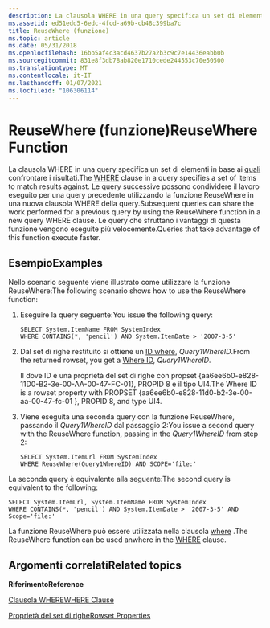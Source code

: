 ```yaml
---
description: La clausola WHERE in una query specifica un set di elementi in base ai quali confrontare i risultati.
ms.assetid: ed51edd5-6edc-4fcd-a69b-cb48c399ba7c
title: ReuseWhere (funzione)
ms.topic: article
ms.date: 05/31/2018
ms.openlocfilehash: 16bb5af4c3acd4637b27a2b3c9c7e14436eabb0b
ms.sourcegitcommit: 831e8f3db78ab820e1710cede244553c70e50500
ms.translationtype: MT
ms.contentlocale: it-IT
ms.lasthandoff: 01/07/2021
ms.locfileid: "106306114"
---
```

# <a name="reusewhere-function"></a><span data-ttu-id="ea31f-103">ReuseWhere (funzione)</span><span class="sxs-lookup"><span data-stu-id="ea31f-103">ReuseWhere Function</span></span>

<span data-ttu-id="ea31f-104">La clausola WHERE in una query specifica un set di elementi in base ai [quali](-search-sql-where.md) confrontare i risultati.</span><span class="sxs-lookup"><span data-stu-id="ea31f-104">The [WHERE](-search-sql-where.md) clause in a query specifies a set of items to match results against.</span></span> <span data-ttu-id="ea31f-105">Le query successive possono condividere il lavoro eseguito per una query precedente utilizzando la funzione ReuseWhere in una nuova clausola WHERE della query.</span><span class="sxs-lookup"><span data-stu-id="ea31f-105">Subsequent queries can share the work performed for a previous query by using the ReuseWhere function in a new query WHERE clause.</span></span> <span data-ttu-id="ea31f-106">Le query che sfruttano i vantaggi di questa funzione vengono eseguite più velocemente.</span><span class="sxs-lookup"><span data-stu-id="ea31f-106">Queries that take advantage of this function execute faster.</span></span>

## <a name="examples"></a><span data-ttu-id="ea31f-107">Esempio</span><span class="sxs-lookup"><span data-stu-id="ea31f-107">Examples</span></span>

<span data-ttu-id="ea31f-108">Nello scenario seguente viene illustrato come utilizzare la funzione ReuseWhere:</span><span class="sxs-lookup"><span data-stu-id="ea31f-108">The following scenario shows how to use the ReuseWhere function:</span></span>

1.  <span data-ttu-id="ea31f-109">Eseguire la query seguente:</span><span class="sxs-lookup"><span data-stu-id="ea31f-109">You issue the following query:</span></span>
    ```
    SELECT System.ItemName FROM SystemIndex 
    WHERE CONTAINS(*, 'pencil') AND System.ItemDate > '2007-3-5'
    ```

    

2.  <span data-ttu-id="ea31f-110">Dal set di righe restituito si ottiene un [ID where](-search-sql-rowset-properties.md), *Query1WhereID*.</span><span class="sxs-lookup"><span data-stu-id="ea31f-110">From the returned rowset, you get a [Where ID](-search-sql-rowset-properties.md), *Query1WhereID*.</span></span>

    <span data-ttu-id="ea31f-111">Il dove ID è una proprietà del set di righe con propset {aa6ee6b0-e828-11D0-B2-3e-00-AA-00-47-FC-01}, PROPID 8 e il tipo UI4.</span><span class="sxs-lookup"><span data-stu-id="ea31f-111">The Where ID is a rowset property with PROPSET {aa6ee6b0-e828-11d0-b2-3e-00-aa-00-47-fc-01 }, PROPID 8, and type UI4.</span></span>

3.  <span data-ttu-id="ea31f-112">Viene eseguita una seconda query con la funzione ReuseWhere, passando il *Query1WhereID* dal passaggio 2:</span><span class="sxs-lookup"><span data-stu-id="ea31f-112">You issue a second query with the ReuseWhere function, passing in the *Query1WhereID* from step 2:</span></span>
    ```
    SELECT System.ItemUrl FROM SystemIndex 
    WHERE ReuseWhere(Query1WhereID) AND SCOPE='file:'
    ```

    

<span data-ttu-id="ea31f-113">La seconda query è equivalente alla seguente:</span><span class="sxs-lookup"><span data-stu-id="ea31f-113">The second query is equivalent to the following:</span></span>


```
SELECT System.ItemUrl, System.ItemName FROM SystemIndex 
WHERE CONTAINS(*, 'pencil') AND System.ItemDate > '2007-3-5' AND Scope='file:'
```



<span data-ttu-id="ea31f-114">La funzione ReuseWhere può essere utilizzata nella clausola [where](-search-sql-where.md) .</span><span class="sxs-lookup"><span data-stu-id="ea31f-114">The ReuseWhere function can be used anwhere in the [WHERE](-search-sql-where.md) clause.</span></span>

## <a name="related-topics"></a><span data-ttu-id="ea31f-115">Argomenti correlati</span><span class="sxs-lookup"><span data-stu-id="ea31f-115">Related topics</span></span>

<dl> <dt>

<span data-ttu-id="ea31f-116">**Riferimento**</span><span class="sxs-lookup"><span data-stu-id="ea31f-116">**Reference**</span></span>
</dt> <dt>

[<span data-ttu-id="ea31f-117">Clausola WHERE</span><span class="sxs-lookup"><span data-stu-id="ea31f-117">WHERE Clause</span></span>](-search-sql-where.md)
</dt> <dt>

[<span data-ttu-id="ea31f-118">Proprietà del set di righe</span><span class="sxs-lookup"><span data-stu-id="ea31f-118">Rowset Properties</span></span>](-search-sql-rowset-properties.md)
</dt> </dl>

 

 



